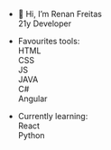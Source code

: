 - 👋 Hi, I’m Renan Freitas<br>
21y Developer <br>

- Favourites tools:<br>
HTML<br>
CSS<br>
JS<br>
JAVA<br>
C#<br>
Angular<br>

- Currently learning:<br>
React <br>
Python<br>
